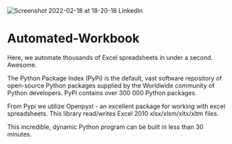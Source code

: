 ![Screenshot 2022-02-18 at 18-20-18 LinkedIn](https://user-images.githubusercontent.com/96743401/161479119-8d3c8a70-005e-44cb-9c90-9b7f76ebbf05.png)
# Automated-Workbook

Here, we automate thousands of Excel spreadsheets in under a second. Awesome.

The Python Package Index (PyPi) is the default, vast software repository of open-source Python packages supplied by the Worldwide community of Python developers. PyPi contains over 300 000 Python packages.

From Pypi we utilize Openpyxl - an excellent package for working with excel spreadsheets. This library read/writes Excel 2010 xlsx/xlsm/xltx/xltm files.

This incredible, dynamic Python program can be built in less than 30 minutes.

